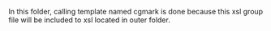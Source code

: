 In this folder, calling template named cgmark is done because this xsl group file will be included to xsl located in outer folder.